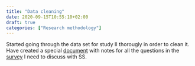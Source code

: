 ```yaml
---
title: "Data cleaning"
date: 2020-09-15T10:55:10+02:00
draft: true
categories: ["Research methodology"]
---
```


Started going through the data set for study II thorougly in order to clean it. Have created a special [document](/mdfiles/200915-data-cleaning-questions-for-study-II.md) with notes for all the questions in the [survey](/pdfs/ps-survey.pdf) I need to discuss with SS.


